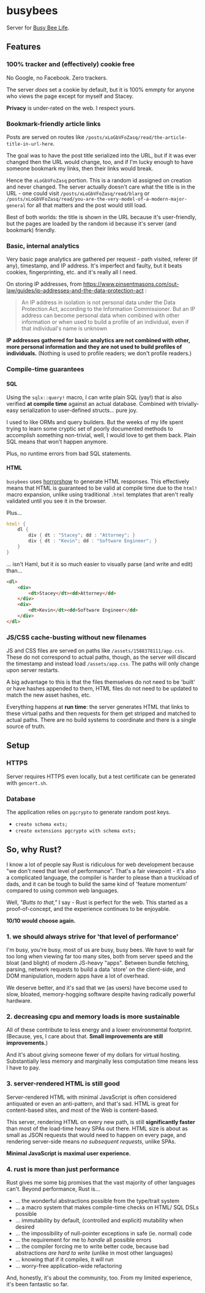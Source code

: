 # busybees

Server for [Busy Bee Life](https://www.busybee.life).

## Features

### 100% tracker and (effectively) cookie free

No Google, no Facebook. Zero trackers.

The server *does* set a cookie by default, but it is 100% emmpty for anyone who views the page
except for myself and Stacey.

**Privacy** is under-rated on the web. I respect yours.

### Bookmark-friendly article links

Posts are served on routes like `/posts/xLoGbVFoZasq/read/the-article-title-in-url-here`.

The goal was to have the post title serialized into the URL, but if it was ever changed
then the URL would change, too, and if I'm lucky enough to have someone bookmark my links,
then their links would break.

Hence the `xLoGbVFoZasq` portion. This is a random id assigned on creation and never changed.
The server actually doesn't care what the title is in the URL - one could visit
`/posts/xLoGbVFoZasq/read/blarg` or `/posts/xLoGbVFoZasq/read/you-are-the-very-model-of-a-modern-major-general`
for all that matters and the post would still load.

Best of both worlds: the title is shown in the URL because it's user-friendly, but the pages
are loaded by the random id because it's server (and bookmark) friendly.

### Basic, internal analytics

Very basic page analytics are gathered per request - path visited, referer (if any), timestamp, and IP address.
It's imperfect and faulty, but it beats cookies, fingerprinting, etc. and it's really all I need.

On storing IP addresses, from https://www.pinsentmasons.com/out-law/guides/ip-addresses-and-the-data-protection-act :

> An IP address in isolation is not personal data under the Data Protection Act, according to the Information Commissioner.
> But an IP address can become personal data when combined with other information or when used to build a profile of an individual,
> even if that individual's name is unknown

**IP addresses gathered for basic analytics are not combined with other, more personal information
and they are not used to build profiles of individuals.**
(Nothing is used to profile readers; we don't profile readers.)

### Compile-time guarantees

#### SQL

Using the `sqlx::query!` macro, I can write plain SQL (yay!) that is also verified **at compile time** against an actual database. Combined with trivially-easy serialization to user-defined structs... pure joy.

I used to like ORMs and query builders. But the weeks of my life spent trying to learn some cryptic set of poorly documented methods to accomplish something non-trivial, well, I would love to get them back. Plain SQL means that won't happen anymore.

Plus, no runtime errors from bad SQL statements.

#### HTML

`busybees` uses [horrorshow](https://docs.rs/horrorshow/0.8.3/horrorshow/) to generate HTML responses.
This effectively means that HTML is guaranteed to be valid at compile time due to the `html!` macro expansion,
unlike using traditional `.html` templates that aren't really validated until you see it in the browser.

Plus...

```rust
html! {
    dl {
        div { dt : "Stacey"; dd : "Attorney"; }
        div { dt : "Kevin"; dd : "Software Engineer"; }
    }
}
```
... isn't Haml, but it *is* so much easier to visually parse (and write and edit) than...

```html
<dl>
    <div>
        <dt>Stacey</dt><dd>Attorney</dd>
    </div>
    <div>
        <dt>Kevin</dt><dd>Software Engineer</dd>
    </div>
</dl>
```

### JS/CSS cache-busting without new filenames

JS and CSS files are served on paths like `/assets/1588378111/app.css`.
These do not correspond to actual paths, though, as the server will discard the timestamp
and instead load `/assets/app.css`. The paths will only change upon server restarts.

A big advantage to this is that the files themselves do not need to be 'built' or have
hashes appended to them, HTML files do not need to be updated to match the new asset hashes, etc.

Everything happens at **run time**: the server generates HTML that links to these
virtual paths and then requests for them get stripped and matched to actual paths.
There are no build systems to coordinate and there is a single source of truth.

## Setup

### HTTPS

Server requires HTTPS even locally, but a test certificate can be generated with `gencert.sh`.

### Database

The application relies on `pgcrypto` to generate random post keys.

- `create schema exts;`
- `create extensions pgcrypto with schema exts;`

## So, why Rust?

I know a lot of people say Rust is ridiculous for web development because "we don't need that level of performance". That's a fair viewpoint -
it's also a complicated language,
the compiler is harder to please than a truckload of dads,
and it can be tough to build the same kind of 'feature momentum' compared to using common web languages.

Well, *"Butts to that,"* I say - Rust is perfect for the web.
This started as a proof-of-concept, and the experience continues to be enjoyable.

**10/10 would choose again.**

### 1. we should **always** strive for 'that level of performance'

I'm busy, you're busy, most of us are busy, busy bees.
We have to wait far too long when viewing far too many sites, both from server speed and the bloat (and blight) of modern JS-heavy "apps". Between bundle fetching, parsing, network requests to build a data 'store' on the client-side, and DOM manipulation, modern apps have a lot of overhead.

We deserve better, and it's sad that we (as users) have become used to slow, bloated, memory-hogging software
despite having radically powerful hardware.

### 2. decreasing cpu and memory loads is more sustainable

All of these contribute to less energy and a lower environmental footprint.
(Because, yes, I care about that. **Small improvements are still improvements.**)

And it's about giving someone fewer of my dollars for virtual hosting.
Substantially less memory and marginally less computation time means less I have to pay.

### 3. server-rendered HTML is still good

Server-rendered HTML with minimal JavaScript is often considered antiquated or even an anti-pattern, and that's sad.
HTML is great for content-based sites, and most of the Web is content-based.

This server, rendering HTML on every new path, is still **significantly faster** than most of the load-time heavy SPAs out there. HTML size is about as small as JSON requests that would need to happen on every page,
and rendering server-side means *no subsequent requests*, unlike SPAs.

**Minimal JavaScript is maximal user experience.**

### 4. rust is more than just performance

Rust gives me some big promises that the vast majority of other languages can't.
Beyond performance, Rust is...

- ... the wonderful abstractions possible from the type/trait system
- ... a macro system that makes compile-time checks on HTML/ SQL DSLs possible
- ... immutability by default, (controlled and explicit) mutability when desired
- ... the impossibility of null-pointer exceptions in safe (ie. normal) code
- ... the requirement for me to *handle* all possible errors
- ... the compiler forcing me to write better code, because bad abstractions *are hard to write* (unlike in most other languages)
- ... knowing that if it compiles, it will run
- ... worry-free application-wide refactoring

And, honestly, it's about the community, too. From my limited experience, it's been fantastic so far.

